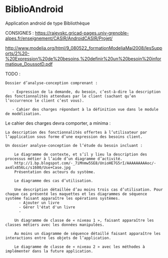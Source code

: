 # BiblioAndroid
Application android de type Bibliothèque

CONSIGNES :
  https://raievskc.gricad-pages.univ-grenoble-alpes.fr/enseignement/CASIR/AndroidCASIR/Projet/
  
  http://www.modelia.org/html/9_080522_formationModeliaMai2008/lesSupports/2%20-%20Expression%20de%20besoins,%20definir%20un%20besoin%20informatique_DoussotD.pdf
  
TODO : 

    Dossier d’analyse-conception comprenant :

       - Expression de la demande, du besoin, c’est-à-dire la description des fonctionnalités attendues par le client (sachant qu’en l’occurrence le client c’est vous).

       - Cahier des charges répondant à la définition vue dans le module de modélisation.
      

Le cahier des charges devra comporter, a minima :

    La description des fonctionnalités offertes à l’utilisateur par l’application sous forme d’une expression des besoins client.

    Un dossier analyse-conception de l’étude du besoin incluant :

        Le diagramme de contexte, et s’il y lieu la description des processus métier à l’aide d’un diagramme d’activité.
        http://1.bp.blogspot.com/-_7iMnmw5SE8/UnioHE7G5rI/AAAAAAAAAoc/-ax4lx856Lc/s1600/Use+Case.jpg
        Présentation des acteurs du système.

        Le diagramme des cas d’utilisation.

        Une description détaillée d’au moins trois cas d’utilisation. Pour chaque cas présenté les maquettes et les diagrammes de séquence système faisant apparaître les opérations systèmes.
          - Ajouter un livre
          - Gérer l'état d'un livre
          - 

        Un diagramme de classe de « niveau 1 », faisant apparaître les classes métiers avec les données manipulées.

        Au moins un diagramme de séquence détaillé faisant apparaître les interactions entre les objets de l’application.

        Le diagramme de classe de « niveau 2 » avec les méthodes à implémenter dans la future application.
